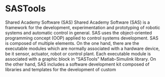 # SASTools
Shared Academy Software (SAS) Shared Academy Software (SAS) is a framework for the development, experimentation and prototyping of robotic systems and automatic control in general. SAS uses the object-oriented programming concept (OOP) applied to control systems development.  SAS is composed of multiple elements. On the one hand, there are the executable modules which are normally associated with a hardware device, be it sensor, actuator, robot or control plant. Each executable module is associated with a graphic block in “SASTools” Matlab-Simulink library. On the other hand, SAS includes a software development kit composed of libraries and templates for the development of custom
